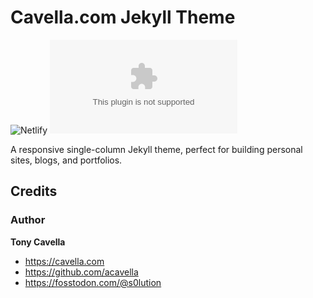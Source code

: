 # Cavella.com Jekyll Theme

![Netlify](https://img.shields.io/netlify/d1a88f93-82e2-4e7e-86ef-91eb61fed9e6)
![GitHub last commit](https://img.shields.io/github/last-commit/acavella/cavella.com)

A responsive single-column Jekyll theme, perfect for building personal sites, blogs, and portfolios. 

## Credits

### Author

**Tony Cavella**

- <https://cavella.com>
- <https://github.com/acavella>
- <https://fosstodon.com/@s0lution>

